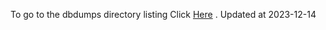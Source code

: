 To go to the dbdumps directory listing Click [Here](https://ipfs.io/ipfs/bafkreickuhoaj5y7rsgywtlu3dunaqwk2ds5r5s62fxbomuxvh3mom3yti) . Updated at 2023-12-14